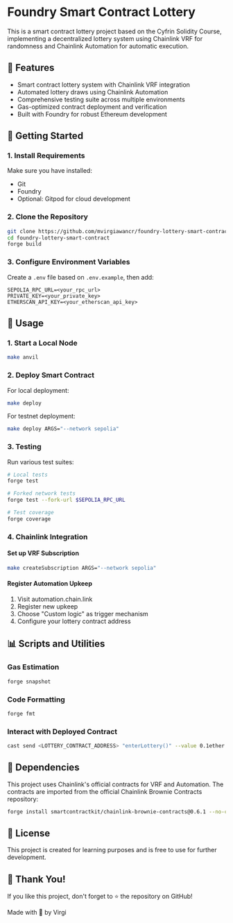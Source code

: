 # Foundry Smart Contract Lottery

This is a smart contract lottery project based on the Cyfrin Solidity Course, implementing a decentralized lottery system using Chainlink VRF for randomness and Chainlink Automation for automatic execution.

## 📌 Features

- Smart contract lottery system with Chainlink VRF integration
- Automated lottery draws using Chainlink Automation
- Comprehensive testing suite across multiple environments
- Gas-optimized contract deployment and verification
- Built with Foundry for robust Ethereum development

## 🚀 Getting Started

### 1. Install Requirements

Make sure you have installed:

- Git
- Foundry
- Optional: Gitpod for cloud development

### 2. Clone the Repository

```bash
git clone https://github.com/mvirgiawancr/foundry-lottery-smart-contract.git
cd foundry-lottery-smart-contract
forge build
```

### 3. Configure Environment Variables

Create a `.env` file based on `.env.example`, then add:

```
SEPOLIA_RPC_URL=<your_rpc_url>
PRIVATE_KEY=<your_private_key>
ETHERSCAN_API_KEY=<your_etherscan_api_key>
```

## 🔧 Usage

### 1. Start a Local Node

```bash
make anvil
```

### 2. Deploy Smart Contract

For local deployment:

```bash
make deploy
```

For testnet deployment:

```bash
make deploy ARGS="--network sepolia"
```

### 3. Testing

Run various test suites:

```bash
# Local tests
forge test

# Forked network tests
forge test --fork-url $SEPOLIA_RPC_URL

# Test coverage
forge coverage
```

### 4. Chainlink Integration

#### Set up VRF Subscription

```bash
make createSubscription ARGS="--network sepolia"
```

#### Register Automation Upkeep

1. Visit automation.chain.link
2. Register new upkeep
3. Choose "Custom logic" as trigger mechanism
4. Configure your lottery contract address

## 📊 Scripts and Utilities

### Gas Estimation

```bash
forge snapshot
```

### Code Formatting

```bash
forge fmt
```

### Interact with Deployed Contract

```bash
cast send <LOTTERY_CONTRACT_ADDRESS> "enterLottery()" --value 0.1ether --private-key <PRIVATE_KEY> --rpc-url $SEPOLIA_RPC_URL
```

## 🔗 Dependencies

This project uses Chainlink's official contracts for VRF and Automation. The contracts are imported from the official Chainlink Brownie Contracts repository:

```bash
forge install smartcontractkit/chainlink-brownie-contracts@0.6.1 --no-commit
```

## 📜 License

This project is created for learning purposes and is free to use for further development.

## 💙 Thank You!

If you like this project, don't forget to ⭐ the repository on GitHub!

Made with 💖 by Virgi
